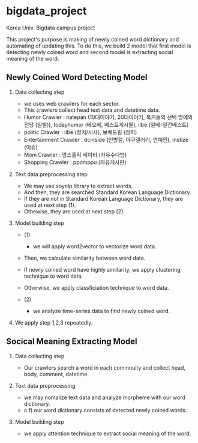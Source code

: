 # bigdata_project

Korea Univ. Bigdata campus project

This project's purpose is making of newly coined word dictionary and automating of updating this.
To do this, we build 2 model that first model is detecting newly coined word and second model is extracting social meaning of the word.

## Newly Coined Word Detecting Model

1. Data collecting step
    - we uses web crawlers for each sector.
    - This crawlers collect head text data and datetime data.  
    - Humor Crawler : natepan (10대이야기, 20대이야기, 톡커들의 선택 명예의 전당 (일별)), todayhumor (베오베, 베스트게시물), ilbe (일베-일간베스트)
    - politic Crawler : ilbe (정치/시사), 보배드림 (정치)
    - Entertainment Crawler : dcinside (인방갤, 야구갤러리, 연예인), instize (이슈)
    - Mom Crawler : 맘스홀릭 베이비 (자유수다방)
    - Shopping Crawler : ppomppu (자유게시판)
    
2. Text data preprocessing step
    - We may use soynlp library to extract words.
    - And then, they are searched Standard Korean Language Dictionary.
    - If they are not in Standard Korean Language Dictionary, they are used at next step (1).
    - Othewise, they are used at next step (2).

3. Model building step
    - (1)
    	- we will apply word2vector to vectorize word data.
	- Then, we calculate similarity between word data.
	- If newly coined word have highly similarity, we apply clustering technique to word data.
	- Otherwise, we apply classficiation technique to word data.
	
	
    - (2)
    	- we analyze time-series data to find newly coined word.

4. We apply step 1,2,3 repeatedly.

## Socical Meaning Extracting Model

1. Data collecting step
   - Our crawlers search a word in each commnuity and collect head, body, comment, datetime.

2. Text data preprocessing
   - we may nomalize text data and analyze morpheme with our word dictionary.
   - c.f) our word dictionary consists of detected newly coined words.

3. Model building step
   - we apply attention technique to extract social meaning of the word.
